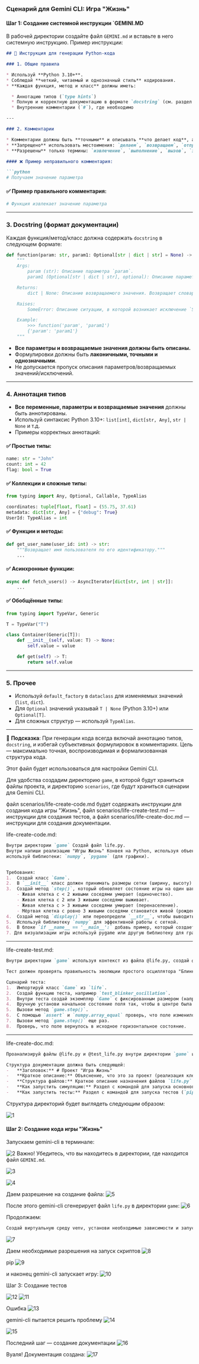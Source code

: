 
### **Сценарий для Gemini CLI: Игра "Жизнь"**

#### **Шаг 1: Создание системной инструкции `GEMINI.MD**
В рабочей директории создайте файл `GEMINI.md` и вставьте в него системную инструкцию. Пример инструкции:
```markdown
## 📘 Инструкция для генерации Python-кода

### 1. Общие правила

* Используй **Python 3.10+**.
* Соблюдай **четкий, читаемый и однозначный стиль** кодирования.
* **Каждая функция, метод и класс** должны иметь:

  * Аннотацию типов (`type hints`)
  * Полную и корректную документацию в формате `docstring` (см. раздел 3)
  * Внутренние комментарии (`#`), где необходимо

---

### 2. Комментарии

* Комментарии должны быть **точными** и описывать **что делает код**, а не «что мы делаем».
* **Запрещено** использовать местоимения: `делаем`, `возвращаем`, `отправляем`, `переходим` и т.п.
* **Разрешены** только термины: `извлечение`, `выполнение`, `вызов`, `замена`, `проверка`, `отправка`, `Функция выполняет`, `Функция изменяет значение` и т.д.

#### ❌ Пример неправильного комментария:

```python
# Получаем значение параметра
```

#### ✅ Пример правильного комментария:

```python
# Функция извлекает значение параметра
```

---

### 3. Docstring (формат документации)

Каждая функция/метод/класс должна содержать `docstring` в следующем формате:

```python
def function(param: str, param1: Optional[str | dict | str] = None) -> dict | None:
    """
    Args:
        param (str): Описание параметра `param`.
        param1 (Optional[str | dict | str], optional): Описание параметра `param1`. По умолчанию `None`.

    Returns:
        dict | None: Описание возвращаемого значения. Возвращает словарь или `None`.

    Raises:
        SomeError: Описание ситуации, в которой возникает исключение `SomeError`.

    Example:
        >>> function('param', 'param1')
        {'param': 'param1'}
    """
```

* **Все параметры и возвращаемые значения должны быть описаны.**
* Формулировки должны быть **лаконичными, точными и однозначными**.
* Не допускается пропуск описания параметров/возвращаемых значений/исключений.

---

### 4. Аннотация типов

* **Все переменные, параметры и возвращаемые значения** должны быть аннотированы.
* Используй синтаксис Python 3.10+: `list[int]`, `dict[str, Any]`, `str | None` и т.д.
* Примеры корректных аннотаций:

#### ✅ Простые типы:

```python
name: str = "John"
count: int = 42
flag: bool = True
```

#### ✅ Коллекции и сложные типы:

```python
from typing import Any, Optional, Callable, TypeAlias

coordinates: tuple[float, float] = (55.75, 37.61)
metadata: dict[str, Any] = {"debug": True}
UserId: TypeAlias = int
```

#### ✅ Функции и методы:

```python
def get_user_name(user_id: int) -> str:
    """Возвращает имя пользователя по его идентификатору."""
    ...
```

#### ✅ Асинхронные функции:

```python
async def fetch_users() -> AsyncIterator[dict[str, int | str]]:
    ...
```

#### ✅ Обобщённые типы:

```python
from typing import TypeVar, Generic

T = TypeVar("T")

class Container(Generic[T]):
    def __init__(self, value: T) -> None:
        self.value = value

    def get(self) -> T:
        return self.value
```

---

### 5. Прочее

* Используй `default_factory` в `dataclass` для изменяемых значений (`list`, `dict`).
* Для `Optional` значений указывай `T | None` (Python 3.10+) или `Optional[T]`.
* Для сложных структур — используй `TypeAlias`.

---

📌 **Подсказка**: При генерации кода всегда включай аннотацию типов, `docstring`, и избегай субъективных формулировок в комментариях. Цель — максимально точная, воспроизводимая и формализованная структура кода.



Этот файл будет использоваться для настройки Gemini CLI.

Для удобства создадим директорию `game`, в которой будут храниться файлы проекта, и директорию `scenarios`, где будут храниться сценарии для Gemini CLI.

файл scenarios/life-create-code.md будет содержать инструкции для создания кода игры "Жизнь", 
файл scenarios/life-create-test.md — инструкции для создания тестов,
а файл scenarios/life-create-doc.md — инструкции для создания документации.

life-create-code.md:
```markdown
Внутри директории `game` Создай файл life.py. 
Внутри напиши реализацию "Игры Жизнь" Конвея на Python, используя объектно-ориентированный подход.
используй библиотеки: `numpy`, `pygame` (для графики).


Требования:
1.  Создай класс `Game`.
2.  В `__init__` класс должен принимать размеры сетки (ширину, высоту) и создавать случайное начальное поле.
3.  Создай метод `step()`, который обновляет состояние игры на один шаг в соответствии с правилами:
    - Живая клетка с < 2 живыми соседями умирает (одиночество).
    - Живая клетка с 2 или 3 живыми соседями выживает.
    - Живая клетка с > 3 живыми соседями умирает (перенаселение).
    - Мёртвая клетка с ровно 3 живыми соседями становится живой (рождение).
4.  Создай метод `display()` или переопредели `__str__`, чтобы выводить поле в консоль. Используй символы, например '■' для живой клетки и ' ' для мертвой.
5.  Используй библиотеку `numpy` для эффективной работы с сеткой.
6.  В блоке `if __name__ == '__main__':` добавь пример, который создает игру, и в цикле запускает симуляцию с небольшой задержкой между шагами.
7. Для визуализации игры используй pygame или другую библиотеку для графики, если это возможно.
```

---

life-create-test.md:
```markdown
Внутри директории `game` используя контекст из файла @life.py, создай файл с тестами test_life.py. Используй фреймворк pytest.

Тест должен проверять правильность эволюции простого осциллятора "Блинкер" (три клетки в ряд).

Сценарий теста:
1.  Импортируй класс `Game` из `life`.
2.  Создай функцию теста, например `test_blinker_oscillation`.
3.  Внутри теста создай экземпляр `Game` с фиксированным размером (например, 5x5).
4.  Вручную установи начальное состояние поля так, чтобы в центре была горизонтальная линия из трех живых клеток (Блинкер).
5.  Вызови метод `game.step()`.
6.  С помощью `assert` и `numpy.array_equal` проверь, что поле изменилось на вертикальную линию из трех клеток.
7.  Вызови метод `game.step()` еще раз.
8.  Проверь, что поле вернулось в исходное горизонтальное состояние.
```

---

life-create-doc.md:
```markdown
Проанализируй файлы @life.py и @test_life.py внутри директории `game` и на их основе создай файл документации doc.md.

Структура документации должна быть следующей:
-   **Заголовок:** # Проект "Игра Жизнь"
-   **Краткое описание:** Объяснение, что это за проект (реализация клеточного автомата Конвея).
-   **Структура файлов:** Краткое описание назначения файлов `life.py` и `test_life.py`.
-   **Как запустить симуляцию:** Раздел с командой для запуска основного файла (`python life.py`).
-   **Как запустить тесты:** Раздел с командой для запуска тестов (`pip install pytest numpy`, а затем `pytest`).
```

Структура директорий будет выглядеть следующим образом:

![1](assets/gemini_cli_3/1.png)

#### **Шаг 2: Создание кода игры "Жизнь"**

Запускаем gemini-cli в терминале:

![2](assets/gemini_cli_3/2.png)
Важно! Убедитесь, что вы находитесь в директории, где находится файл `GEMINI.md`.

![3](assets/gemini_cli_3/3.png)

![4](assets/gemini_cli_3/4.png)

Даем разрешение на создание файла:
![5](assets/gemini_cli_3/5.png)

После этого gemini-cli сгенерирует файл `life.py` в директории `game`:
![6](assets/gemini_cli_3/6.png)

Продолжаем:
```bash
Создай виртуальную среду venv, установи необходимые зависимости и запусти испонение кода игры    
```

![7](assets/gemini_cli_3/7.png)

Даем необходимые разрешения на запуск скриптов
![8](assets/gemini_cli_3/8.png)

pip
![9](assets/gemini_cli_3/9.png)

и наконец gemini-cli запускает игру:
![10](assets/gemini_cli_3/10.png)

Шаг 3: Создание тестов

![12](assets/gemini_cli_3/12.png)
![11](assets/gemini_cli_3/11.png)

Ошибка
![13](assets/gemini_cli_3/13.png)

gemini-cli пытается решить проблему
![14](assets/gemini_cli_3/14.png)

![15](assets/gemini_cli_3/15.png)

Последний шаг — создание документации
![16](assets/gemini_cli_3/16.png)

Вуаля! Документация создана:
![17](assets/gemini_cli_3/17.png)